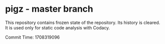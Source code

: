 # pigz - master branch

This repository contains frozen state of the repository.
Its history is cleared. It is used only for static code
analysis with Codacy.

Commit Time: 1708319096